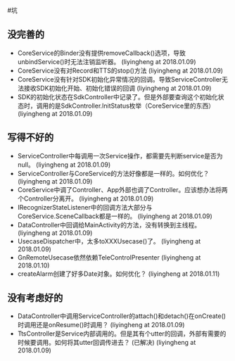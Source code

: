 #坑


## 没完善的
+ CoreService的Binder没有提供removeCallback()选项，导致unbindService()时无法注销监听器。   (liyingheng at 2018.01.09)
+ CoreService没有对Record和TTS的stop()方法     (liyingheng at 2018.01.09)
+ CoreService没有针对SDK初始化异常情况的回调。导致ServiceController无法接收SDK初始化开始、初始化错误的回调      (liyingheng at 2018.01.09)
+ SDK的初始化状态在SdkController中记录了。但是外部要查询这个初始化状态时，调用的是SdkController.InitStatus枚举（CoreService里的东西）   (liyingheng at 2018.01.09)


## 写得不好的
+ ServiceController中每调用一次Service操作，都需要先判断service是否为null。    (liyingheng at 2018.01.09)
+ ServiceController与CoreService的方法好像都是一样的。如何优化？ (liyingheng at 2018.01.09)
+ CoreService中调了Controller、App外部也调了Controller。应该想办法将两个Controller分离开。    (liyingheng at 2018.01.09)
+ IRecognizerStateListener中的回调方法大部分与CoreService.SceneCallback都是一样的。 (liyingheng at 2018.01.09)
+ DataController中回调给MainActivity的方法，没有转换到主线程。   (liyingheng at 2018.01.09)
+ UsecaseDispatcher中，太多toXXXUsecase()了。 (liyingheng at 2018.01.09)
+ GnRemoteUsecase依然依赖TeleControlPresenter   (liyingheng at 2018.01.10)
+ createAlarm创建了好多Date对象。如何优化？  (liyingheng at 2018.01.11)


## 没有考虑好的
+ DataController中调用ServiceController的attach()和detach()在onCreate()时调用还是onResume()时调用？    (liyingheng at 2018.01.09)
+ TtsController是Service内部调用的。但是其有个utter的回调，外部有需要的时候要调用。如何将其utter回调传进去？  (已解决) (liyingheng at 2018.01.09)
